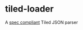 # tiled-loader

A [spec compliant](https://doc.mapeditor.org/en/stable/reference/json-map-format/) Tiled JSON parser
